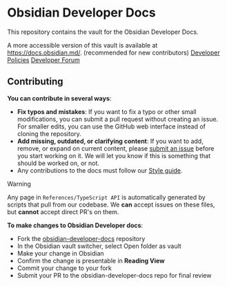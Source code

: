 # Obsidian Developer Docs

This repository contains the vault for the Obsidian Developer Docs.

A more accessible version of this vault is available at https://docs.obsidian.md/. (recommended for new contributors) 
[Developer Policies](https://github.com/obsidianmd/obsidian-developer-docs/blob/main/en/Developer%20policies.md)
[Developer Forum](https://forum.obsidian.md/c/developers-api/14)

## Contributing

**You can contribute in several ways**:

- **Fix typos and mistakes**: If you want to fix a typo or other small modifications, you can submit a pull request without creating an issue. For smaller edits, you can use the GitHub web interface instead of cloning the repository.
- **Add missing, outdated, or clarifying  content**: If you want to add, remove, or expand on current content, please [submit an issue](https://github.com/obsidianmd/obsidian-developer-docs/issues/new) before you start working on it. We will let you know if this is something that should be worked on, or not.
- Any contributions to the docs must follow our [Style guide](https://help.obsidian.md/Contributing+to+Obsidian/Style+guide).

> [!warning]
> Any page in `References/TypeScript API` is automatically generated by scripts that pull from our codebase. We **can** accept issues on these files, but **cannot** accept direct PR's on them.

**To make changes to Obsidian Developer docs**:

- Fork the [obsidian-developer-docs](https://github.com/obsidianmd/obsidian-developer-docs) repository
- In the Obsidian vault switcher, select Open folder as vault
- Make your change in Obsidian
- Confirm the change is presentable in **Reading View**
- Commit your change to your fork
- Submit your PR to the obsidian-developer-docs repo for final review
